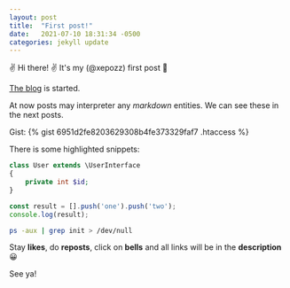 ```yaml
---
layout: post
title:  "First post!"
date:   2021-07-10 18:31:34 -0500
categories: jekyll update
---
```

✌ Hi there! :v: It's my (@xepozz) first post :1st_place_medal:

[The blog](https://xepozz.github.io/blogit) is started.

<!--cut-->

At now posts may interpreter any _markdown_ entities. We can see these in the next posts.

Gist:
{% gist 6951d2fe8203629308b4fe373329faf7 .htaccess %}

There is some highlighted snippets:
```php
class User extends \UserInterface
{
    private int $id;
}
```
```javascript
const result = [].push('one').push('two');
console.log(result);
```

```bash
ps -aux | grep init > /dev/null
```
Stay **likes**, do **reposts**, click on **bells** and all links will be in the **description** :grinning:

See ya!